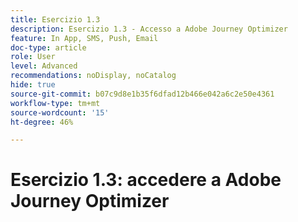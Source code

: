 ```yaml
---
title: Esercizio 1.3
description: Esercizio 1.3 - Accesso a Adobe Journey Optimizer
feature: In App, SMS, Push, Email
doc-type: article
role: User
level: Advanced
recommendations: noDisplay, noCatalog
hide: true
source-git-commit: b07c9d8e1b35f6dfad12b466e042a6c2e50e4361
workflow-type: tm+mt
source-wordcount: '15'
ht-degree: 46%

---
```



# Esercizio 1.3: accedere a Adobe Journey Optimizer
